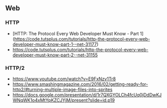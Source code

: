 ## Web

### HTTP
- [HTTP: The Protocol Every Web Developer Must Know - Part 1] (https://code.tutsplus.com/tutorials/http-the-protocol-every-web-developer-must-know-part-1--net-31177)
- https://code.tutsplus.com/tutorials/http-the-protocol-every-web-developer-must-know-part-2--net-31155

### HTTP/2
- https://www.youtube.com/watch?v=E9FxNzv1Tr8
- https://www.smashingmagazine.com/2016/02/getting-ready-for-http2/#turning-multiple-image-files-into-sprites
- https://docs.google.com/presentation/d/1r7QXGYOLCh4fcUq0jDdDwKJWNqWK1o4xMtYpKZCJYjM/present?slide=id.p19
